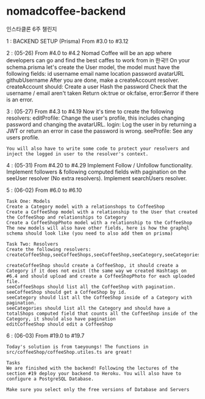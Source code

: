 # nomadcoffee-backend
인스타클론 6주 챌린지

1 : BACKEND SETUP (Prisma) From #3.0 to #3.12

2 : (05-26) From #4.0 to #4.2
    Nomad Coffee will be an app where developers can go and find the best caffes to work from in 한국!!
    On your schema.prisma let's create the User model, the model must have the following fields:
    id
    username
    email
    name
    location
    password
    avatarURL
    githubUsername
    After you are done, make a createAccount resolver.
    createAccount should:
    Create a user
    Hash the password
    Check that the username / email aren't taken
    Return ok:true or ok:false, error:$error if there is an error.

3 : (05-27) From #4.3 to #4.19
    Now it's time to create the following resolvers:
    editProfile: Change the user's profile, this includes changing password and changing the avatarURL.
    login: Log the user in by returning a JWT or return an error in case the password is wrong.
    seeProfile: See any users profile.
    
    You will also have to write some code to protect your resolvers and inject the logged in user to the resolver's context.

4 : (05-31) From #4.20 to #4.29
    Implement Follow / Unfollow functionality.
    Implement followers & following computed fields with pagination on the seeUser resolver (No extra resolvers).
    Implement searchUsers resolver.

5 : (06-02) From #6.0 to #6.10

    Task One: Models
    Create a Category model with a relationshops to CoffeeShop
    Create a CoffeeShop model with a relationship to the User that created the CoffeeShop and relationships to Category
    Create a CoffeeShopPhoto model with a relationship to the CoffeeShop
    The new models will also have other fields, here is how the graphql schema should look like (you need to also add them on prisma)

    Task Two: Resolvers
    Create the following resolvers: createCoffeeShop,seeCoffeeShops,seeCoffeeShop,seeCategory,seeCategories,editCoffeeShop

    createCoffeeShop should create a CoffeeShop, it should create a Category if it does not exist (the same way we created Hashtags on #6.4 and should upload and create a CoffeeShopPhoto for each uploaded file.
    seeCoffeeShops should list all the CoffeeShop with pagination.
    seeCoffeeShop should get a CoffeeShop by id.
    seeCategory should list all the CoffeeShop inside of a Category with pagination.
    seeCategories should list all the Category and should have a totalShops computed field that counts all the CoffeeShop inside of the Category, it should also have pagination
    editCoffeeShop should edit a CoffeeShop

6 : (06-03) From #19.0 to #19.7

    Today's solution is from taeyoungs! The functions in src/coffeeShop/coffeeShop.utiles.ts are great!

    Tasks
    We are finished with the backend! Following the lectures of the section #19 deploy your backend to Heroku. You will also have to configure a PostgreSQL Database.

    Make sure you select only the free versions of Database and Servers